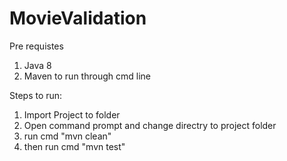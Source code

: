 # MovieValidation

Pre requistes

1. Java 8
2. Maven to run through cmd line

Steps to run:

1. Import Project to folder
2. Open command prompt and change directry to project folder
3. run cmd "mvn clean"
4. then run cmd "mvn test"
